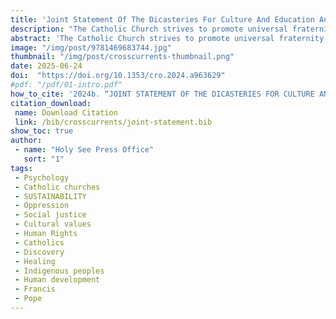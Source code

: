 ```yaml
---
title: 'Joint Statement Of The Dicasteries For Culture And Education And For Promoting Integral Human Development On The "Doctrine Of Discovery"'
description: "The Catholic Church strives to promote universal fraternity and respect for the dignity of every human being, condemning acts of violence, oppression, and social injustice. While acknowledging past wrongs committed against indigenous peoples, the Church is committed to reconciliation, healing, and promoting the rights and cultural values of all individuals."
abstract: 'The Catholic Church strives to promote universal fraternity and respect for the dignity of every human being, condemning acts of violence, oppression, and social injustice. While acknowledging past wrongs committed against indigenous peoples, the Church is committed to reconciliation, healing, and promoting the rights and cultural values of all individuals. The Church rejects the concept of the "doctrine of discovery" and upholds the inherent human rights of indigenous peoples, supporting principles outlined in the United Nations Declaration on the Rights of Indigenous Peoples.'
image: "/img/post/9781469683744.jpg"
thumbnail: "/img/post/crosscurrents-thumbnail.png"
date: 2025-06-24
doi:  "https://doi.org/10.1353/cro.2024.a963629"
#pdf: "/pdf/01-intro.pdf"
how_to_cite: '2024b. “JOINT STATEMENT OF THE DICASTERIES FOR CULTURE AND EDUCATION AND FOR PROMOTING INTEGRAL HUMAN DEVELOPMENT ON THE ‘DOCTRINE OF DISCOVERY.’” Cross Currents 74 (4): 406–8.'
citation_download: 
 name: Download Citation
 link: /bib/crosscurrents/joint-statement.bib
show_toc: true
author: 
 - name: "Holy See Press Office"
   sort: "1"
tags: 
 - Psychology
 - Catholic churches
 - SUSTAINABILITY
 - Oppression
 - Social justice
 - Cultural values
 - Human Rights
 - Catholics
 - Discovery
 - Healing
 - Indigenous peoples
 - Human development
 - Francis
 - Pope
---
```


